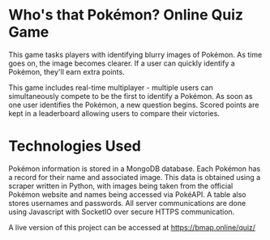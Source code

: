 # Who's that Pokémon? Online Quiz Game
This game tasks players with identifying blurry images of Pokémon. As time goes on, the image becomes clearer. If a user can quickly identify a Pokémon, they'll earn extra points.

This game includes real-time multiplayer - multiple users can simultaneously compete to be the first to identify a Pokémon. As soon as one user identifies the Pokémon, a new question begins. Scored points are kept in a leaderboard allowing users to compare their victories.

# Technologies Used
Pokémon information is stored in a MongoDB database. Each Pokémon has a record for their name and associated image. This data is obtained using a scraper written in Python, with images being taken from the official Pokémon website and names being accessed via PokéAPI.
A table also stores usernames and passwords. All server communications are done using Javascript with SocketIO over secure HTTPS communication.

A live version of this project can be accessed at https://bmap.online/quiz/
